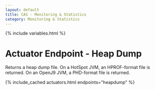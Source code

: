 ```yaml
---
layout: default
title: CAS - Monitoring & Statistics
category: Monitoring & Statistics
---
```


{% include variables.html %}

# Actuator Endpoint - Heap Dump

Returns a heap dump file. On a HotSpot JVM, an HPROF-format file is returned. On an OpenJ9 JVM, a PHD-format file is returned.

{% include_cached actuators.html endpoints="heapdump" %}

